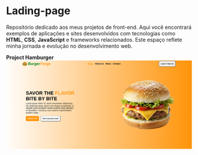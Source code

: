 # Lading-page
Repositório dedicado aos meus projetos de front-end. Aqui você encontrará exemplos de aplicações e sites desenvolvidos com tecnologias como **HTML**, **CSS**, **JavaScript** e frameworks relacionados. Este espaço reflete minha jornada e evolução no desenvolvimento web.

**Project Hamburger**
![Projeto-burger](/burger-shop/burger-view/projeto-burger.png)
